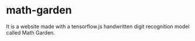 # math-garden
It is a website made with a tensorflow.js handwritten digit recognition model called Math Garden.
